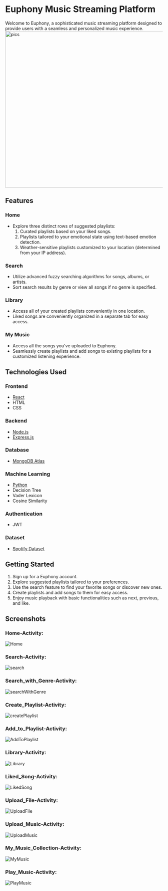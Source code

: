 # Euphony Music Streaming Platform

Welcome to Euphony, a sophisticated music streaming platform designed to provide users with a seamless and personalized music experience.
<img height="500" width="957" alt="pics" src="https://github.com/AkibNihal/Euphony/assets/126982931/effdb117-0e7a-4165-85cf-722e7f463815">

## Features

### Home
- Explore three distinct rows of suggested playlists:
  1. Curated playlists based on your liked songs.
  2. Playlists tailored to your emotional state using text-based emotion detection.
  3. Weather-sensitive playlists customized to your location (determined from your IP address).

### Search
- Utilize advanced fuzzy searching algorithms for songs, albums, or artists.
- Sort search results by genre or view all songs if no genre is specified.

### Library
- Access all of your created playlists conveniently in one location.
- Liked songs are conveniently organized in a separate tab for easy access.

### My Music
- Access all the songs you've uploaded to Euphony.
- Seamlessly create playlists and add songs to existing playlists for a customized listening experience.

## Technologies Used

### Frontend
- [React](https://reactjs.org/)
- HTML
- CSS

### Backend
- [Node.js](https://nodejs.org/)
- [Express.js](https://expressjs.com/)

### Database
- [MongoDB Atlas](https://www.mongodb.com/cloud/atlas)

### Machine Learning
- [Python](https://www.python.org/)
- Decision Tree
- Vader Lexicon
- Cosine Similarity

### Authentication
- JWT

### Dataset
- [Spotify Dataset](https://gigasheet.com/sample-data/spotify-dataset)
  
## Getting Started

1. Sign up for a Euphony account.
2. Explore suggested playlists tailored to your preferences.
3. Use the search feature to find your favorite songs or discover new ones.
4. Create playlists and add songs to them for easy access.
5. Enjoy music playback with basic functionalities such as next, previous, and like.

## Screenshots
### Home-Activity:
![Home](https://github.com/AkibNihal/Euphony/assets/126982931/86031a20-64ba-468f-a7b9-4e3c26e829d3)

### Search-Activity:
![search](https://github.com/AkibNihal/Euphony/assets/126982931/a8e5cf58-ee03-4b8a-bf07-30e8777bea2a)

### Search_with_Genre-Activity:
![searchWithGenre](https://github.com/AkibNihal/Euphony/assets/126982931/6ce381a8-51b0-41fe-8e72-a9b103f86770)

### Create_Playlist-Activity:
![createPlaylist](https://github.com/AkibNihal/Euphony/assets/126982931/71e1fe83-79bd-4f74-a34e-156a18f85986)

### Add_to_Playlist-Activity:
![AddToPlaylist](https://github.com/AkibNihal/Euphony/assets/126982931/8ee1d6d6-1214-48e9-8810-aeb6d4f8de5a)

### Library-Activity:
![Library](https://github.com/AkibNihal/Euphony/assets/126982931/831327b8-a7e4-4680-9a47-fc674e28a66a)

### Liked_Song-Activity:
![LikedSong](https://github.com/AkibNihal/Euphony/assets/126982931/2e972919-0bda-4937-a7f9-9dd35c6dd3cf)

### Upload_File-Activity:
![UploadFile](https://github.com/AkibNihal/Euphony/assets/126982931/01fe7f19-8f7b-4e2a-957a-922bcd1c5235)

### Upload_Music-Activity:
![UploadMusic](https://github.com/AkibNihal/Euphony/assets/126982931/8115976d-9fad-4d39-b061-4cd548c9f93b)

### My_Music_Collection-Activity:
![MyMusic](https://github.com/AkibNihal/Euphony/assets/126982931/3f306f31-b4e3-46d9-b2e9-72f774cc4863)

### Play_Music-Activity:
![PlayMusic](https://github.com/AkibNihal/Euphony/assets/126982931/582dbfd5-9aa5-4f70-a73d-b1c413cb896c)


